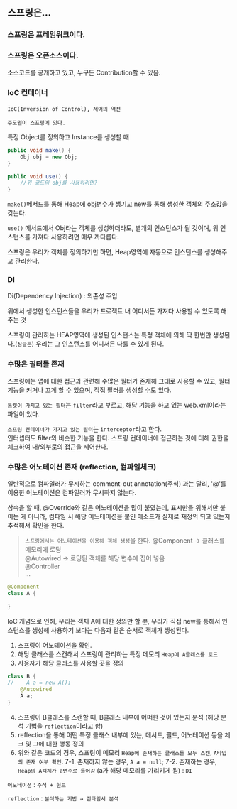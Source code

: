 ## 스프링은...

### 스프링은 프레임워크이다.

### 스프링은 오픈소스이다.

소스코드를 공개하고 있고, 누구든 Contribution할 수 있음.

### IoC 컨테이너

`IoC(Inversion of Control), 제어의 역전`

`주도권이 스프링에 있다.`

특정 Object를 정의하고 Instance를 생성할 때

```java
public void make() {
    Obj obj = new Obj;    
}

public void use() {
    //위 코드의 obj를 사용하려면?    
}
```

`make()`메서드를 통해 Heap에 obj변수가 생기고 new를 통해 생성한 객체의 주소값을 갖는다.

`use()` 메서드에서 Obj라는 객체를 생성하더라도, 별개의 인스턴스가 될 것이며, 위 인스턴스를 가져다 사용하려면 매우 까다롭다.

스프링은 우리가 객체를 정의하기만 하면, Heap영역에 자동으로 인스턴스를 생성해주고 관리한다.


### DI

Di(Dependency Injection) : 의존성 주입

위에서 생성한 인스턴스들을 우리가 프로젝트 내 어디서든 가져다 사용할 수 있도록 해주는 것

스프링이 관리하는 HEAP영역에 생성된 인스턴스는 특정 객체에 의해 딱 한번만 생성된다.(`싱글톤`) 우리는 그 인스턴스를 어디서든 다룰 수 있게 된다.

### 수많은 필터들 존재

스프링에는 앱에 대한 접근과 관련해 수많은 필터가 존재해 그대로 사용할 수 있고, 필터 기능을 켜거나 끄게 할 수 있으며, 직접 필터를 생성할 수도 있다.

`톰캣이 가지고 있는 필터`는 `filter`라고 부르고, 해당 기능을 하고 있는 web.xml이라는 파일이 있다.

`스프링 컨테이너가 가지고 있는 필터`는 `interceptor`라고 한다.<br>
인터셉터도 filter와 비슷한 기능을 한다. 스프링 컨테이너에 접근하는 것에 대해 권한을 체크하여 내/외부로의 접근을 제어한다.

### 수많은 어노테이션 존재 (reflection, 컴파일체크)

일반적으로 컴파일러가 무시하는 comment-out annotation(주석) 과는 달리, '@'를 이용한 어노테이션은 컴파일러가 무시하지 않는다.

상속을 할 때, @Override와 같은 어노테이션을 많이 붙였는데, 표시만을 위해서만 붙이는 게 아니라, 컴파일 시 해당 어노테이션을 붙인 메소드가 실제로 재정의 되고 있는지 추적해서 확인을 한다.

> `스프링에서는 어노테이션을 이용해 객체 생성`을 한다.
> @Component → 클래스를 메모리에 로딩<br>
> @Autowired → 로딩된 객체를 해당 변수에 집어 넣음<br>
> @Controller<br>
> ...

```java
@Component
class A {
    
}
```
IoC 개념으로 인해, 우리는 객체 A에 대한 정의만 할 뿐, 우리가 직접 new를 통해서 인스턴스를 생성해 사용하기 보다는 다음과 같은 순서로 객체가 생성된다.

1. 스프링이 어노테이션을 확인.
2. 해당 클래스를 스캔해서 스프링이 관리하는 특정 메모리 `Heap에 A클래스를 로드`
3. 사용자가 해당 클래스를 사용할 곳을 정의
```java
class B {
//    A a = new A();
    @Autowired
    A a;
}
```
4. 스프링이 B클래스를 스캔할 때, B클래스 내부에 어떠한 것이 있는지 분석 (해당 분석 기법을 `reflection`이라고 함)<br>
5. reflection을 통해 어떤 특정 클래스 내부에 있는, 메서드, 필드, 어노테이션 등을 체크 및 그에 대한 행동 정의 
6. 위와 같은 코드의 경우, 스프링이 메모리 `Heap에 존재하는 클래스를 모두 스캔`, `A타입의 존재 여부 확인`.
7-1. 존재하지 않는 경우, `A a = null`;
7-2. 존재하는 경우, `Heap의 A객체가 a변수로 들어감` (a가 해당 메모리를 가리키게 됨) : `DI` 
    
`어노테이션` : `주석 + 힌트`

`reflection` : `분석하는 기법 → 런타임시 분석`